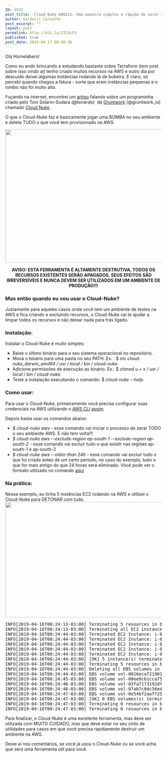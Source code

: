 ```yaml
---
ID: 5532
post_title: 'Cloud Nuke &#8211; Uma maneira simples e rápida de zerar seu ambiente AWS'
author: Valdecir Carvalho
post_excerpt: ""
layout: post
permalink: http://bit.ly/2ICdLCV
published: true
post_date: 2019-04-17 08:00:36
---
```

Olá Homelabers!

Como eu ando brincando e estudando bastante sobre Terraform (tem post sobre isso vindo ai) tenho criado muitos recursos na AWS e outro dia por descuido deixei algumas instâncias rodando lá de bobeira. E claro, só percebi quando chegou a fatura - sorte que eram instâncias pequenas e o rombo não foi muito alto.

Fuçando na internet, encontrei um <a href="https://blog.gruntwork.io/cloud-nuke-how-we-reduced-our-aws-bill-by-85-f3aced4e5876" target="_blank" rel="noopener">artigo</a> falando sobre um programinha criado pelo Toni Solarin-Sodara (@tonerdo)  da <a href="https://www.gruntwork.io/" target="_blank" rel="noopener">Gruntwork</a> (@gruntwork_io) chamado <a href="https://github.com/gruntwork-io/cloud-nuke" target="_blank" rel="noopener">Cloud Nuke</a>.

O que o Cloud-Nuke faz é basicamente jogar uma BOMBA no seu ambiente e deleta TUDO o que você tem provisionado na AWS.

<img class="aligncenter size-large wp-image-5536" src="http://homelaber.com.br/site/wp-content/uploads/2019/04/atomic_bomb-nuke-644x429.jpg" alt="" width="644" height="429" />
<p style="text-align: center;"><strong>AVISO: ESTA FERRAMENTA É ALTAMENTE DESTRUTIVA, TODOS OS RECURSOS EXISTENTES SERÃO APAGADOS. SEUS EFEITOS SÃO IRREVERSÍVEIS E NUNCA DEVEM SER UTILIZADOS EM UM AMBIENTE DE PRODUÇÃO!!!</strong></p>

<h3>Mas então quando eu vou usar o Cloud-Nuke?</h3>
Justamente para aqueles casos onde você tem um ambiente de testes na AWS e fica criando e excluindo recursos, o Cloud-Nuke vai te ajudar a limpar todos os recursos e não deixar nada para trás ligado.
<h3>Instalação:</h3>
Instalar o Cloud-Nuke é muito simples:
<ul style="list-style-type: square;">
 	<li>Baixe o último binário para o seu sistema operacional no repositório.</li>
 	<li>Mova o binário para uma pasta no seu PATH. Ex. : $ <em>mv cloud-nuke_darwin_amd64 / usr / local / bin / cloud-nuke</em>.</li>
 	<li>Adicione permissões de execução ao binário. Ex.: $ <em>chmod u + x / usr / local / bin / cloud-nuke</em>.</li>
 	<li>Teste a instalação executando o comando: $ <em>cloud-nuke --help</em>.</li>
</ul>
<h3>Como usar:</h3>
Para usar o Cloud-Nuke, primeiramente você precisa configurar suas credenciais na AWS utilizando o <a href="https://docs.aws.amazon.com/pt_br/cli/" target="_blank" rel="noopener">AWS CLI</a> <a href="http://docs.aws.amazon.com/cli/latest/userguide/cli-chap-getting-started.html" target="_blank" rel="noopener">assim</a>.

Depois basta usar os comandos abaixo:
<ul>
 	<li><em>$ cloud-nuke aws</em> - esse comando vai iniciar o processo de zerar TODO o seu ambiente AWS. E não tem volta!!!</li>
 	<li><em>$ cloud-nuke aws --exclude-region ap-south-1 --exclude-region ap-south-2 </em>- esse comando vai excluir tudo o que existir nas regiões ap-south-1 e ap-south-2</li>
 	<li><em>$ cloud-nuke aws --older-than 24h</em> - esse comando vai excluir tudo o que foi criado antes de um certo período, no caso do exemplo, tudo o que for mais antigo do que 24 horas será eliminado. Você pode ver o formato utilizado no comando <a href="https://golang.org/pkg/time/#ParseDuration" target="_blank" rel="noopener">aqui</a></li>
</ul>
<h3>Na prática:</h3>
Nesse exemplo, eu tinha 5 instâncias EC2 rodando na AWS e utilizei o Cloud-Nuke para DETONAR com tudo.

<img class="aligncenter size-large wp-image-5533" src="http://homelaber.com.br/site/wp-content/uploads/2019/04/cloud-nuke-aws-644x371.gif" alt="" width="644" height="371" />
<pre class="crayon-selected">INFO[2019-04-16T00:24:13-03:00] Terminating 5 resources in batches
INFO[2019-04-16T00:24:13-03:00] Terminating all EC2 instances in region us-east-1
INFO[2019-04-16T00:24:44-03:00] Terminated EC2 Instance: i-05d9c82d58a4768e3
INFO[2019-04-16T00:24:44-03:00] Terminated EC2 Instance: i-0e28614621a19d79a
INFO[2019-04-16T00:24:44-03:00] Terminated EC2 Instance: i-014f6cedb2fc6a61f
INFO[2019-04-16T00:24:44-03:00] Terminated EC2 Instance: i-0a7fe66e11b6069f9
INFO[2019-04-16T00:24:44-03:00] Terminated EC2 Instance: i-010bec6a821d6eb95
INFO[2019-04-16T00:24:44-03:00] [OK] 5 instance(s) terminated in us-east-1
INFO[2019-04-16T00:24:44-03:00] Terminating 5 resources in batches
INFO[2019-04-16T00:24:44-03:00] Deleting all EBS volumes in region us-east-1
INFO[2019-04-16T00:24:44-03:00] EBS volume vol-0016ecaf21901aaa4 has already been deleted
INFO[2019-04-16T00:24:45-03:00] EBS volume vol-08ee9cb1cca7549a8 has already been deleted
INFO[2019-04-16T00:24:46-03:00] EBS volume vol-03fa7173192df32e9 has already been deleted
INFO[2019-04-16T00:24:46-03:00] EBS volume vol-07ab7c8dc56ede046 has already been deleted
INFO[2019-04-16T00:24:47-03:00] EBS volume vol-0e54bf2aaff25275e has already been deleted
INFO[2019-04-16T00:24:47-03:00] [OK] 0 EBS volumes(s) terminated in us-east-1
INFO[2019-04-16T00:24:47-03:00] Terminating 0 resources in batches
INFO[2019-04-16T00:24:47-03:00] Terminating 0 resources in batches</pre>
Para finalizar, o Cloud-Nuke é uma excelente ferramenta, mas deve ser utilizada com MUITO CUIDADO, mas que deve estar no seu cinto de utilidades para casos em que você precisa rapidamente destruir um ambiente na AWS.

Deixe ai nos comentários, se você já usou o Cloud-Nuke ou se você acha que será uma ferramenta útil para você.